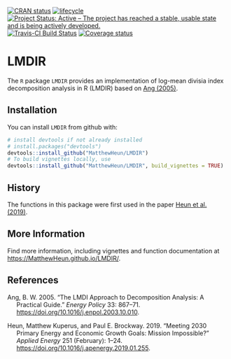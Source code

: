 
<!-- *********** -->
<!-- Note: README.md is generated from README.Rmd.   -->
<!-- Be sure to edit README.Rmd and generate the README.md file by Cmd/Ctl-shift-K -->
<!-- *********** -->
<!-- README.md is generated from README.Rmd. Please edit README.Rmd -->

[![CRAN
status](https://www.r-pkg.org/badges/version/LMDIR)](https://cran.r-project.org/package=LMDIR)
[![lifecycle](https://img.shields.io/badge/lifecycle-stable-brightgreen.svg)](https://www.tidyverse.org/lifecycle/#stable)
[![Project Status: Active – The project has reached a stable, usable
state and is being actively
developed.](https://www.repostatus.org/badges/latest/active.svg)](https://www.repostatus.org/#active)
[![Travis-CI Build
Status](https://travis-ci.org/MatthewHeun/LMDIR.svg?branch=master)](https://travis-ci.org/MatthewHeun/LMDIR)
[![Coverage
status](https://codecov.io/gh/MatthewHeun/LMDIR/branch/master/graph/badge.svg)](https://codecov.io/github/MatthewHeun/LMDIR?branch=master)

# LMDIR

The `R` package `LMDIR` provides an implementation of log-mean divisia
index decomposition analysis in R (LMDIR) based on [Ang
(2005)](https://doi.org/10.1016/j.enpol.2003.10.010).

## Installation

You can install `LMDIR` from github with:

``` r
# install devtools if not already installed
# install.packages("devtools")
devtools::install_github("MatthewHeun/LMDIR")
# To build vignettes locally, use
devtools::install_github("MatthewHeun/LMDIR", build_vignettes = TRUE)
```

## History

The functions in this package were first used in the paper [Heun et al.
(2019)](https://doi.org/10.1016/j.apenergy.2019.01.255).

## More Information

Find more information, including vignettes and function documentation at
<https://MatthewHeun.github.io/LMDIR/>.

## References

<div id="refs" class="references csl-bib-body hanging-indent">

<div id="ref-Ang:2005" class="csl-entry">

Ang, B. W. 2005. “The LMDI Approach to Decomposition Analysis: A
Practical Guide.” *Energy Policy* 33: 867–71.
<https://doi.org/10.1016/j.enpol.2003.10.010>.

</div>

<div id="ref-Heun:2019" class="csl-entry">

Heun, Matthew Kuperus, and Paul E. Brockway. 2019. “Meeting 2030 Primary
Energy and Economic Growth Goals: Mission Impossible?” *Applied Energy*
251 (February): 1–24. <https://doi.org/10.1016/j.apenergy.2019.01.255>.

</div>

</div>
